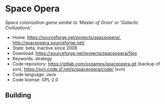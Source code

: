 # Space Opera

_Space colonization game similar to 'Master of Orion' or 'Galactic Civilizations'._

- Home: https://sourceforge.net/projects/spaceopera/, http://spaceopera.sourceforge.net/
- State: beta, inactive since 2008
- Download: https://sourceforge.net/projects/spaceopera/files
- Keywords: strategy
- Code repository: https://gitlab.com/osgames/spaceopera.git (backup of svn), https://svn.code.sf.net/p/spaceopera/code/ (svn)
- Code language: Java
- Code license: GPL-2.0

## Building


